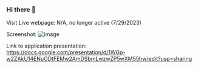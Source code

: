 ### Hi there 👋

Visit Live webpage: N/A, no longer active (7/29/2023)

Screenshot: ![image](https://github.com/KChun510/KChun510.github.io/assets/106642545/a0ca32f4-f378-4ee7-836f-39c47eae98d6)


Link to application presentation: https://docs.google.com/presentation/d/1WGp-w2ZAkU14ENuODtFEMw2AmDSbmLwzwZP5wXM55hw/edit?usp=sharing


<!--
**KChun510/KChun510** is a ✨ _special_ ✨ repository because its `README.md` (this file) appears on your GitHub profile.

Here are some ideas to get you started:

- 🔭 I’m currently working on ...
- 🌱 I’m currently learning ...
- 👯 I’m looking to collaborate on ...
- 🤔 I’m looking for help with ...
- 💬 Ask me about ...
- 📫 How to reach me: ...
- 😄 Pronouns: ...
- ⚡ Fun fact: ...
-->
